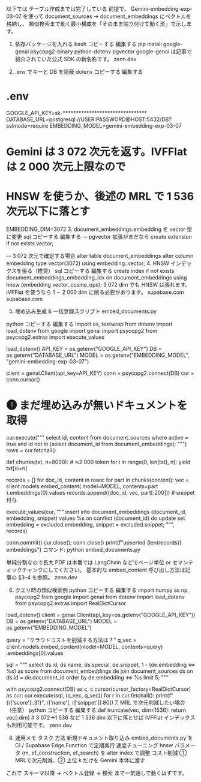 以下では テーブル作成までは完了している 前提で、
Gemini-embedding-exp-03-07 を使って document_sources → document_embeddings にベクトルを格納し、
類似検索まで動く最小構成を「そのまま貼り付けて動く形」で示します。

1. 依存パッケージを入れる
bash
コピーする
編集する
pip install google-genai psycopg2-binary python-dotenv pgvector
google-genai は記事で紹介されていた公式 SDK の新名称です。
zenn.dev

2. .env でキーと DB を隠蔽
dotenv
コピーする
編集する
# .env
GOOGLE_API_KEY=sk-********************************
DATABASE_URL=postgresql://USER:PASSWORD@HOST:5432/DB?sslmode=require
EMBEDDING_MODEL=gemini-embedding-exp-03-07
# Gemini は 3 072 次元を返す。IVFFlat は 2 000 次元上限なので
# HNSW を使うか、後述の MRL で 1 536 次元以下に落とす
EMBEDDING_DIM=3072
3. document_embeddings.embedding を vector 型に変更
sql
コピーする
編集する
-- pgvector 拡張がまだなら
create extension if not exists vector;

-- 3 072 次元で確定する場合
alter table document_embeddings
  alter column embedding type vector(3072)
  using embedding::vector;
4. HNSW インデックスを張る（推奨）
sql
コピーする
編集する
create index if not exists document_embeddings_embedding_idx
  on document_embeddings
  using hnsw (embedding vector_cosine_ops);
3 072 dim でも HNSW は張れます。IVFFlat を使うなら 1 ∼ 2 000 dim に削る必要があります。
supabase.com
supabase.com

5. 埋め込み生成 & 一括登録スクリプト
embed_documents.py

python
コピーする
編集する
import os, textwrap
from dotenv import load_dotenv
from google import genai
import psycopg2
from psycopg2.extras import execute_values

load_dotenv()
API_KEY = os.getenv("GOOGLE_API_KEY")
DB      = os.getenv("DATABASE_URL")
MODEL   = os.getenv("EMBEDDING_MODEL", "gemini-embedding-exp-03-07")

client = genai.Client(api_key=API_KEY)
conn   = psycopg2.connect(DB)
cur    = conn.cursor()

# ❶ まだ埋め込みが無いドキュメントを取得
cur.execute("""
    select id, content
      from document_sources
     where active = true
       and id not in (select document_id from document_embeddings);
""")
rows = cur.fetchall()

def chunks(txt, n=8000):               # ≒2 000 token
    for i in range(0, len(txt), n):
        yield txt[i:i+n]

records = []
for doc_id, content in rows:
    for part in chunks(content):
        vec = client.models.embed_content(
                  model=MODEL, contents=part
              ).embeddings[0].values
        records.append((doc_id, vec, part[:200]))    # snippet 付与

execute_values(cur, """
    insert into document_embeddings (document_id, embedding, snippet)
    values %s
    on conflict (document_id) do update
      set embedding = excluded.embedding,
          snippet   = excluded.snippet;
""", records)

conn.commit()
cur.close(); conn.close()
print(f"upserted {len(records)} embeddings")
コマンド: python embed_documents.py

単純分割なので長大 PDF は本番では LangChain などでページ単位 or セマンティックチャンクにしてください。
基本的な embed_content 呼び出し方法は記事の §3–4 を参照。
zenn.dev

6. クエリ時の類似検索例
python
コピーする
編集する
import numpy as np, psycopg2
from google import genai
from dotenv import load_dotenv
from psycopg2.extras import RealDictCursor

load_dotenv()
client = genai.Client(api_key=os.getenv("GOOGLE_API_KEY"))
DB     = os.getenv("DATABASE_URL")
MODEL  = os.getenv("EMBEDDING_MODEL")

query = "クラウドコストを削減する方法は？"
q_vec = client.models.embed_content(model=MODEL, contents=query) \
                 .embeddings[0].values

sql = """
select ds.id,
       ds.name,
       ds.special,
       de.snippet,
       1 - (de.embedding <=> %s) as score
  from document_embeddings de
  join document_sources ds on ds.id = de.document_id
 order by de.embedding <=> %s
 limit 5;
"""

with psycopg2.connect(DB) as c, c.cursor(cursor_factory=RealDictCursor) as cur:
    cur.execute(sql, (q_vec, q_vec))
    for r in cur.fetchall():
        print(f"{r['score']:.3f}", r['name'], r['snippet'][:80])
7. MRL で次元削減したい場合（任意）
python
コピーする
編集する
def truncate(vec, dim=1536):
    return vec[:dim]                        # 3 072→1 536 など
1 536 dim 以下に落とせば IVFFlat インデックスも利用可能です。
zenn.dev

8. 運用メモ
タスク	方法
新規ドキュメント取り込み	embed_documents.py を CI / Supabase Edge Function で定期実行
速度チューニング	hnsw パラメータ (m, ef_construction, ef_search) を alter index で調整
コスト削減	① MRLで次元削減、② 上位 k だけを Gemini 本体に渡す

これで スキーマ以降 → ベクトル登録 → 検索 まで一気通しで動くはずです。